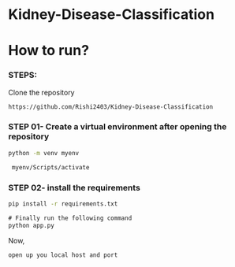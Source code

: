 # Kidney-Disease-Classification

# How to run?
### STEPS:

Clone the repository

```bash
https://github.com/Rishi2403/Kidney-Disease-Classification
```
### STEP 01- Create a virtual environment after opening the repository

```cmd
python -m venv myenv
```

```cmd
 myenv/Scripts/activate
```


### STEP 02- install the requirements
```cmd
pip install -r requirements.txt
```

```cmd
# Finally run the following command
python app.py
```

Now,
```bash
open up you local host and port
```
